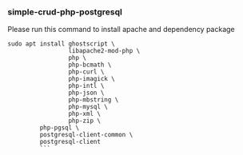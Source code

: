 ### simple-crud-php-postgresql

Please run this command to install apache and dependency package

```
sudo apt install ghostscript \
                 libapache2-mod-php \
                 php \
                 php-bcmath \
                 php-curl \
                 php-imagick \
                 php-intl \
                 php-json \
                 php-mbstring \
                 php-mysql \
                 php-xml \
                 php-zip \
		 php-pgsql \
		 postgresql-client-common \
		 postgresql-client
		 ```
